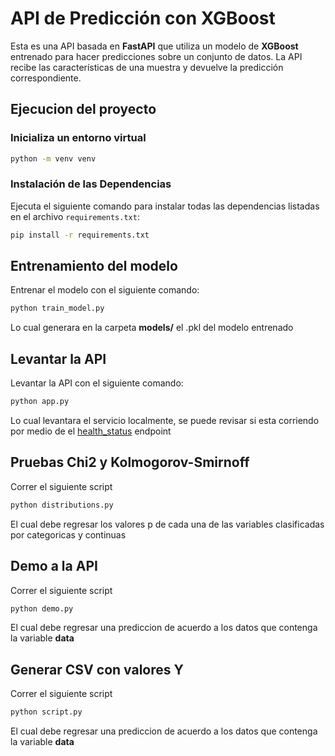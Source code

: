 # API de Predicción con XGBoost

Esta es una API basada en **FastAPI** que utiliza un modelo de **XGBoost** entrenado para hacer predicciones sobre un conjunto de datos. La API recibe las características de una muestra y devuelve la predicción correspondiente.

## Ejecucion del proyecto

### Inicializa un entorno virtual 

```bash
python -m venv venv
```

### Instalación de las Dependencias

Ejecuta el siguiente comando para instalar todas las dependencias listadas en el archivo `requirements.txt`:

```bash
pip install -r requirements.txt
```

## Entrenamiento del modelo 

Entrenar el modelo con el siguiente comando:

```bash
python train_model.py
```

Lo cual generara en la carpeta **models/** el .pkl del modelo entrenado

## Levantar la API 

Levantar la API con el siguiente comando:

```bash
python app.py
```

Lo cual levantara el servicio localmente, se puede revisar si esta corriendo por medio de el [health_status](http://127.0.0.1:1234/health) endpoint

## Pruebas Chi2 y Kolmogorov-Smirnoff

Correr el siguiente script

```bash
python distributions.py
```
El cual debe regresar los valores p de cada una de las variables clasificadas por categoricas y continuas


## Demo a la API

Correr el siguiente script

```bash
python demo.py
```

El cual debe regresar una prediccion de acuerdo a los datos que contenga la variable **data**


## Generar CSV con valores Y

Correr el siguiente script

```bash
python script.py
```

El cual debe regresar una prediccion de acuerdo a los datos que contenga la variable **data**



